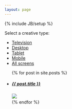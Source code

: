 ```yaml
---
layout: page
---
```

{% include JB/setup %}

<!-- Start Section Portfolio Filter -->
<section id="portfolio-filter" class="container">
    <div class="row">
        <div class="span12">
            <div class="dropdown">
                <div class="dropmenu">
                    <p class="selected">Select a creative type:</p>
                </div>
                <div class="dropmenu-active">
                    <ul class="option-set" data-option-key="filter">
                        <li><a href="#filter" data-option-value=".television">Television</a></li>
                        <li><a href="#filter" data-option-value=".desktop">Desktop</a></li>
                        <li><a href="#filter" data-option-value=".tablet">Tablet</a></li>
                        <li><a href="#filter" data-option-value=".mobile">Mobile</a></li>
                        <li><a href="#filter" data-option-value=".all">All screens</a></li>
                    </ul>
                </div>
            </div>
        </div>
    </div>
</section>
<!-- End Section Portfolio Filter -->

<!-- Start Section Portfolio Projects -->
<section id="portfolio" class="container">
    <div class="row">
        <div id="portfolio-projects">
          <ul id="projects">
            {% for post in site.posts %}
              <li class="item-project span4 {{ post.classes }}">
                <a href="{{ BASE_PATH }}{{ post.url }}">
                  <h5>
                    {{ post.title }}
                    <span class="arrow-port"></span>
                  </h5>      
<!-- 
                </a>
                <a class="hover-wrap fancybox" href="{{ post.largeImg }}" data-fancybox-group="gallery" title="{{ page.tagline}}">
 --> 
                  <img src="{{ post.img1 }}" />
                  <!-- <div class="overlay"></div> -->
                </a>
              </li>
            {% endfor %}
          </ul>
        </div>
    </div>
</section>


